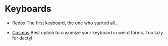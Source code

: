 # Keyboards

- [Redox](./redox/README.md)
The first keyboard, the one who started all...

- [Cosmos](./cosmos/README.md)
Best option to cusomize your keyboard in weird forms. Too lazy for dactyl
